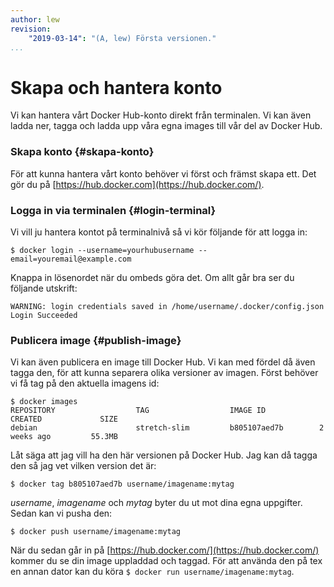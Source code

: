 ```yaml
---
author: lew
revision:
    "2019-03-14": "(A, lew) Första versionen."
...
```

Skapa och hantera konto
=======================

Vi kan hantera vårt Docker Hub-konto direkt från terminalen. Vi kan även ladda ner, tagga och ladda upp våra egna images till vår del av Docker Hub.



### Skapa konto {#skapa-konto}

För att kunna hantera vårt konto behöver vi först och främst skapa ett. Det gör du på [https://hub.docker.com](https://hub.docker.com/).



### Logga in via terminalen {#login-terminal}

Vi vill ju hantera kontot på terminalnivå så vi kör följande för att logga in:

`$ docker login --username=yourhubusername --email=youremail@example.com`

Knappa in lösenordet när du ombeds göra det. Om allt går bra ser du följande utskrift:

```
WARNING: login credentials saved in /home/username/.docker/config.json
Login Succeeded
```



### Publicera image {#publish-image}

Vi kan även publicera en image till Docker Hub. Vi kan med fördel då även tagga den, för att kunna separera olika versioner av imagen. Först behöver vi få tag på den aktuella imagens id:

```
$ docker images
REPOSITORY                  TAG                  IMAGE ID            CREATED             SIZE
debian                      stretch-slim         b805107aed7b        2 weeks ago         55.3MB
```

Låt säga att jag vill ha den här versionen på Docker Hub. Jag kan då tagga den så jag vet vilken version det är:

```
$ docker tag b805107aed7b username/imagename:mytag
```

*username*, *imagename* och *mytag* byter du ut mot dina egna uppgifter. Sedan kan vi pusha den:

```
$ docker push username/imagename:mytag
```

När du sedan går in på [https://hub.docker.com/](https://hub.docker.com/) kommer du se din image uppladdad och taggad. För att använda den på tex en annan dator kan du köra `$ docker run username/imagename:mytag`.
